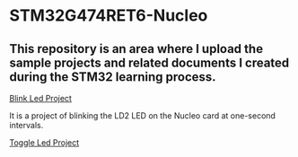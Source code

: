 # STM32G474RET6-Nucleo

## This repository is an area where I upload the sample projects and related documents I created during the STM32 learning process.

[Blink Led Project](https://github.com/Acharx/STM32G474RET6-Nucleo/tree/main/01%20-%20STM32%20-%20Blink%20Led)

It is a project of blinking the LD2 LED on the Nucleo card at one-second intervals.

[Toggle Led Project](https://github.com/Acharx/STM32G474RET6-Nucleo/tree/main/02%20-%20STM32%20-%20Toggle%20Led)
